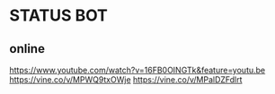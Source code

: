 # STATUS BOT
## online

https://www.youtube.com/watch?v=16FB0OINGTk&feature=youtu.be
https://vine.co/v/MPWQ9txOWje
https://vine.co/v/MPalDZFdlrt